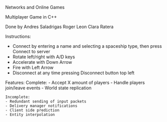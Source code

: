 Networks and Online Games 

Multiplayer Game in C++

Done by 
Andres Saladrigas
Roger Leon
Clara Ratera

Instructions: 
- Connect by entering a name and selecting a spaceship type, then press Connect to server
- Rotate left/right with A/D keys
- Accelerate with Down Arrow
- Fire with Left Arrow
- Disconnect at any time pressing Disconnect button top left

Features: 
	Complete: 
	- Accept X amount of players
	- Handle players join/leave events
	- World state replication
	
	Incomplete:
	- Redundant sending of input packets
	- Delivery manager notifications
	- Client side prediction
	- Entity interpolation